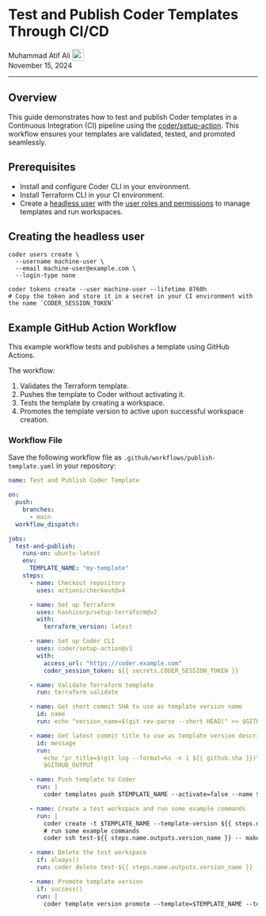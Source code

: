 # Test and Publish Coder Templates Through CI/CD

<div>
  <a href="https://github.com/matifali" style="text-decoration: none; color: inherit;">
    <span style="vertical-align:middle;">Muhammad Atif Ali</span>
    <img src="https://github.com/matifali.png" alt="matifali" width="24px" height="24px" style="vertical-align:middle; margin: 0px;"/>

  </a>
</div>
November 15, 2024

---

## Overview

This guide demonstrates how to test and publish Coder templates in a Continuous
Integration (CI) pipeline using the
[coder/setup-action](https://github.com/coder/setup-coder). This workflow
ensures your templates are validated, tested, and promoted seamlessly.

## Prerequisites

- Install and configure Coder CLI in your environment.
- Install Terraform CLI in your CI environment.
- Create a [headless user](../admin/users/headless-auth.md) with the
  [user roles and permissions](../admin/users/groups-roles.md#roles) to manage
  templates and run workspaces.

## Creating the headless user

```shell
coder users create \
  --username machine-user \
  --email machine-user@example.com \
  --login-type none

coder tokens create --user machine-user --lifetime 8760h
# Copy the token and store it in a secret in your CI environment with the name `CODER_SESSION_TOKEN`
```

## Example GitHub Action Workflow

This example workflow tests and publishes a template using GitHub Actions.

The workflow:

1. Validates the Terraform template.
1. Pushes the template to Coder without activating it.
1. Tests the template by creating a workspace.
1. Promotes the template version to active upon successful workspace creation.

### Workflow File

Save the following workflow file as `.github/workflows/publish-template.yaml` in
your repository:

```yaml
name: Test and Publish Coder Template

on:
  push:
    branches:
      - main
  workflow_dispatch:

jobs:
  test-and-publish:
    runs-on: ubuntu-latest
    env:
      TEMPLATE_NAME: "my-template"
    steps:
      - name: Checkout repository
        uses: actions/checkout@v4

      - name: Set up Terraform
        uses: hashicorp/setup-terraform@v2
        with:
          terraform_version: latest

      - name: Set up Coder CLI
        uses: coder/setup-action@v1
        with:
          access_url: "https://coder.example.com"
          coder_session_token: ${{ secrets.CODER_SESSION_TOKEN }}

      - name: Validate Terraform template
        run: terraform validate

      - name: Get short commit SHA to use as template version name
        id: name
        run: echo "version_name=$(git rev-parse --short HEAD)" >> $GITHUB_OUTPUT

      - name: Get latest commit title to use as template version description
        id: message
        run:
          echo "pr_title=$(git log --format=%s -n 1 ${{ github.sha }})" >>
          $GITHUB_OUTPUT

      - name: Push template to Coder
        run: |
          coder templates push $TEMPLATE_NAME --activate=false --name ${{ steps.name.outputs.version_name }} --message "${{ steps.message.outputs.pr_title }}" --yes

      - name: Create a test workspace and run some example commands
        run: |
          coder create -t $TEMPLATE_NAME --template-version ${{ steps.name.outputs.version_name }} test-${{ steps.name.outputs.version_name }} --yes
          # run some example commands
          coder ssh test-${{ steps.name.outputs.version_name }} -- make build

      - name: Delete the test workspace
        if: always()
        run: coder delete test-${{ steps.name.outputs.version_name }} --yes

      - name: Promote template version
        if: success()
        run: |
          coder template version promote --template=$TEMPLATE_NAME --template-version=${{ steps.name.outputs.version_name }} --yes
```
